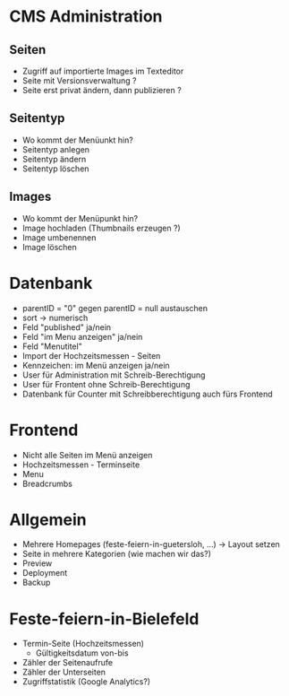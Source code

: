 CMS Administration
==================

Seiten
------
- Zugriff auf importierte Images im Texteditor
- Seite mit Versionsverwaltung ?
- Seite erst privat ändern, dann publizieren ?

Seitentyp
---------
- Wo kommt der Menüunkt hin?
- Seitentyp anlegen
- Seitentyp ändern
- Seitentyp löschen

Images
------
- Wo kommt der Menüpunkt hin?
- Image hochladen (Thumbnails erzeugen ?)
- Image umbenennen
- Image löschen

Datenbank
=========
- parentID = "0" gegen parentID = null austauschen
- sort -> numerisch
- Feld "published" ja/nein
- Feld "im Menu anzeigen" ja/nein
- Feld "Menutitel"
- Import der Hochzeitsmessen - Seiten
- Kennzeichen: im Menü anzeigen ja/nein
- User für Administration mit Schreib-Berechtigung
- User für Frontent ohne Schreib-Berechtigung
- Datenbank für Counter mit Schreibberechtigung auch fürs Frontend

Frontend
========
- Nicht alle Seiten im Menü anzeigen
- Hochzeitsmessen - Terminseite
- Menu 
- Breadcrumbs

Allgemein
=========
- Mehrere Homepages (feste-feiern-in-guetersloh, ...) -> Layout setzen
- Seite in mehrere Kategorien (wie machen wir das?)
- Preview
- Deployment
- Backup

Feste-feiern-in-Bielefeld
=========================
- Termin-Seite (Hochzeitsmessen)
    - Gültigkeitsdatum von-bis
- Zähler der Seitenaufrufe
- Zähler der Unterseiten
- Zugriffstatistik (Google Analytics?)
